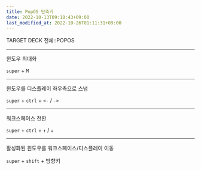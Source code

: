 ```yaml
---
title: PopOS 단축키
date: 2022-10-13T09:10:43+09:00
last_modified_at: 2022-10-26T01:11:31+09:00
---
```

TARGET DECK
전체::POPOS

---

<!--ankiQ-->

윈도우 최대화

<!--ankiA-->

`super` + `M`

<!--ankiE-->


---

<!--ankiQ-->

윈도우를 디스플레이 좌우측으로 스냅

<!--ankiA-->

`super` + `ctrl` + `<-` / `->`

<!--ankiE-->


---

<!--ankiQ-->

워크스페이스 전환

<!--ankiA-->

`super` + `ctrl` + `↑` / `↓`

<!--ankiE-->

---

<!--ankiQ-->

활성화된 윈도우를 워크스페이스/디스플레이 이동

<!--ankiA-->

`super` + `shift` + 방향키

<!--ankiE-->